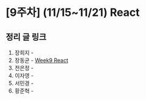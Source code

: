 # [9주차] (11/15~11/21) React

## 정리 글 링크

1. 장희지 - 
2. 장동균 - [Week9 React](https://dongkyun-jang.tistory.com/95)
3. 전은정 - 
4. 이자영 - 
5. 서민경 - 
6. 황준혁 - 
